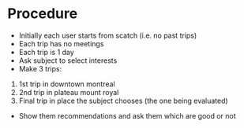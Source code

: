 # Procedure

- Initially each user starts from scatch (i.e. no past trips)
- Each trip has no meetings
- Each trip is 1 day
- Ask subject to select interests
- Make 3 trips:

1. 1st trip in downtown montreal
2. 2nd trip in plateau mount royal
3. Final trip in place the subject chooses (the one being evaluated)

- Show them recommendations and ask them which are good or not
